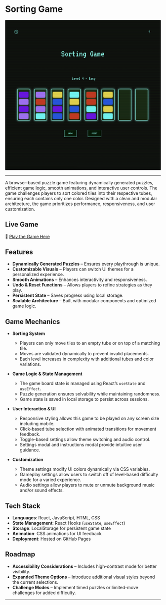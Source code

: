 # Sorting Game

![Alt Text](public/images/readmeHeader.png)

---

A browser-based puzzle game featuring dynamically generated puzzles, efficient game logic, smooth animations, and interactive user controls. The game challenges players to sort colored tiles into their respective tubes, ensuring each contains only one color. Designed with a clean and modular architecture, the game prioritizes performance, responsiveness, and user customization.

## Live Game

🔗 [Play the Game Here](https://ianhallwdjun22.github.io/sorting-game)

## Features

- **Dynamically Generated Puzzles** – Ensures every playthrough is unique.
- **Customizable Visuals** – Players can switch UI themes for a personalized experience.
- **Smooth Animations** – Enhances interactivity and responsiveness.
- **Undo & Reset Functions** – Allows players to refine strategies as they play.
- **Persistent State** – Saves progress using local storage.
- **Scalable Architecture** – Built with modular components and optimized game logic.

## Game Mechanics

- **Sorting System**  
  - Players can only move tiles to an empty tube or on top of a matching tile.  
  - Moves are validated dynamically to prevent invalid placements.  
  - Each level increases in complexity with additional tubes and color variations.  

- **Game Logic & State Management**  
  - The game board state is managed using React’s `useState` and `useEffect`.  
  - Puzzle generation ensures solvability while maintaining randomness.  
  - Game state is saved in local storage to persist across sessions.  

- **User Interaction & UI**
  - Responsive styling allows this game to be played on any screen size including mobile.  
  - Click-based tube selection with animated transitions for movement feedback.  
  - Toggle-based settings allow theme switching and audio control.  
  - Settings modal and instructions modal provide intuitive user guidance.  

- **Customization**  
  - Theme settings modify UI colors dynamically via CSS variables.  
  - Gameplay settings allow users to switch off of level-based difficulty mode for a varied experience.
  - Audio settings allow players to mute or unmute background music and/or sound effects.

## Tech Stack

- **Languages**: React, JavaScript, HTML, CSS  
- **State Management**: React Hooks (`useState`, `useEffect`)  
- **Storage**: LocalStorage for persistent game state  
- **Animation**: CSS animations for UI feedback  
- **Deployment**: Hosted on GitHub Pages  


## Roadmap

- **Accessibility Considerations** – Includes high-contrast mode for better visibility.
- **Expanded Theme Options** – Introduce additional visual styles beyond the current selections.  
- **Challenge Modes** – Implement timed puzzles or limited-move challenges for added difficulty. 
---